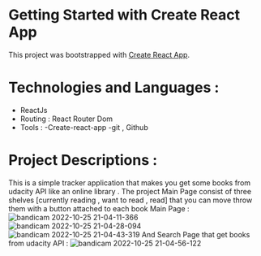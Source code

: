 # Getting Started with Create React App

This project was bootstrapped with [Create React App](https://github.com/facebook/create-react-app).

# Technologies and Languages : 
* ReactJs 
* Routing : React Router Dom
* Tools : 
      -Create-react-app
      -git , Github


# Project Descriptions : 
This is a simple tracker application that makes you get some books from udacity API like an online library . 
The project Main Page consist of three shelves [currently reading , want to read , read] that you can move throw them with a button attached to each book 
Main Page : 
![bandicam 2022-10-25 21-04-11-366](https://user-images.githubusercontent.com/57096941/197860150-b394bd70-638c-4001-a1f3-62beaf868b09.jpg)
![bandicam 2022-10-25 21-04-28-094](https://user-images.githubusercontent.com/57096941/197860201-b11727c1-02d1-4e87-92d1-d445585a9638.jpg)
![bandicam 2022-10-25 21-04-43-319](https://user-images.githubusercontent.com/57096941/197860215-b9bc4ed2-fad5-4626-ac95-4d077cf2d4c5.jpg)
And Search Page that get books from udacity API : 
![bandicam 2022-10-25 21-04-56-122](https://user-images.githubusercontent.com/57096941/197860342-3192c110-1bb3-464f-98cb-7a5153af9904.jpg)
